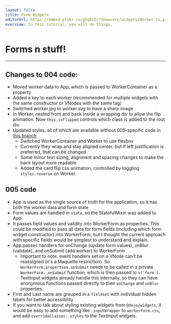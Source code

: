 ```yaml
---
layout: false
title: Form Widgets
editorUrl: https://embed.plnkr.co/g5qEcD/?show=src/widgets/Worker.ts,preview&preview=index.html
overview: In this tutorial, you will do things.
---
```

# Forms n stuff!
---
## Changes to 004 code:
- Moved worker data to App, which is passed to WorkerContainer as a property
- Added a key to each worker (recommended for multiple widgets with the same constructor or VNodes with the same tag)
- Switched worker.jpg to worker.svg to have a sharp image
- In Worker, nested front and back inside a wrapping div to allow the flip animation. Now `this.isFlipped` controls which class is added to the root div.
- Updated styles, all of which are available without 005-specific code in [this branch](https://github.com/smhigley/dojo.io/tree/flip-animation).
	- Switched WorkerContainer and Worker to use flexbox
	- Currently they wrap and stay aligned center, but if left justification is preferred, that can be changed
	- Some minor text sizing, alignment and spacing changes to make the back layout more readable
	- Added the card flip css animation, controlled by toggling `styles.reverse` on Worker.

## 005 code
- App is used as the single source of truth for the application, so it has both the worker data and form state
- Form values are handled in `state`, so the StatefulMixin was added to App
- It passes field values and validity into WorkerForm as properties. This could be modified to pass all data for form fields (including which form widget constructor) into WorkerForm, but I thought the current approach with specific fields would be simplest to understand and explain.
- App passes handlers for onChange (update form values), onBlur (validate), and onSubmit (add worker) to WorkerForm
	- Important to note: event handlers set on a VNode can't be reassigned (it's a Maquette restriction). So `WorkerForm.properties.onSubmit` needs to be called in a private `WorkerForm._onSubmit` function, which is then passed to `v('form')`. TextInput widgets already handle this internally, so they can have anonymous functions passed directly to their `onChange` and `onBlur` properties.
- First and Last name are grouped in a `fieldset` with individual hidden labels for better accessibility
- If you want to talk about styling existing widgets from `@dojo/widgets`, it would be easy to add something like `.inputWrapper` to `workerForm.css`, and add `overrideClasses: styles` to the TextInput widgets.

